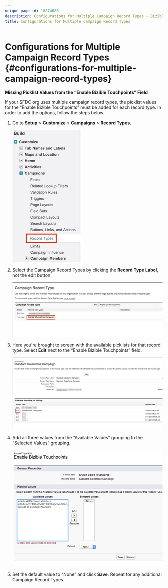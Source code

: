 ```yaml
---
unique-page-id: 18874686
description: Configurations for Multiple Campaign Record Types - Bizible - Product Documentation
title: Configurations for Multiple Campaign Record Types
---
```


# Configurations for Multiple Campaign Record Types {#configurations-for-multiple-campaign-record-types}

**Missing Picklist Values from the “Enable Bizible Touchpoints” Field**

If your SFDC org uses multiple campaign record types, the picklist values for the “Enable Bizible Touchpoints” must be added for each record type. In order to add the options, follow the steps below.

1. Go to **Setup** > **Customize** > **Campaigns** > **Record Types**.

   ![](assets/1.jpg)

1. Select the Campaign Record Types by clicking the **Record Type Label**, not the edit button.

   ![](assets/2.jpg)

1. Here you're brought to screen with the available picklists for that record type. Select **Edit** next to the “Enable Bizible Touchpoints” field.

   ![](assets/3.jpg)

1. Add all three values from the “Available Values” grouping to the “Selected Values” grouping.

   ![](assets/4.jpg)

1. Set the default value to “None” and click **Save**. Repeat for any additional Campaign Record Types.
